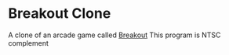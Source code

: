 # Breakout Clone

A clone of an arcade game called [Breakout](https://en.wikipedia.org/wiki/Breakout_(video_game))
This program is NTSC complement
